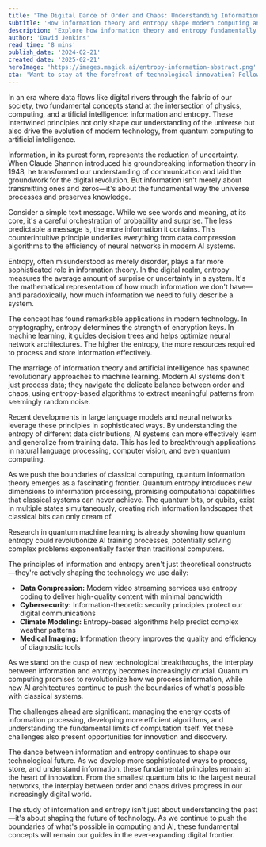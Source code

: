 ```yaml
---
title: 'The Digital Dance of Order and Chaos: Understanding Information & Entropy in the Age of AI'
subtitle: 'How information theory and entropy shape modern computing and artificial intelligence'
description: 'Explore how information theory and entropy fundamentally shape modern computing and AI. From quantum computing to machine learning, these principles drive technological innovation and our understanding of the digital universe.'
author: 'David Jenkins'
read_time: '8 mins'
publish_date: '2024-02-21'
created_date: '2025-02-21'
heroImage: 'https://images.magick.ai/entropy-information-abstract.png'
cta: 'Want to stay at the forefront of technological innovation? Follow us on LinkedIn for daily insights into the fascinating world of information theory, quantum computing, and artificial intelligence.'
---
```


In an era where data flows like digital rivers through the fabric of our society, two fundamental concepts stand at the intersection of physics, computing, and artificial intelligence: information and entropy. These intertwined principles not only shape our understanding of the universe but also drive the evolution of modern technology, from quantum computing to artificial intelligence.

Information, in its purest form, represents the reduction of uncertainty. When Claude Shannon introduced his groundbreaking information theory in 1948, he transformed our understanding of communication and laid the groundwork for the digital revolution. But information isn't merely about transmitting ones and zeros—it's about the fundamental way the universe processes and preserves knowledge.

Consider a simple text message. While we see words and meaning, at its core, it's a careful orchestration of probability and surprise. The less predictable a message is, the more information it contains. This counterintuitive principle underlies everything from data compression algorithms to the efficiency of neural networks in modern AI systems.

Entropy, often misunderstood as merely disorder, plays a far more sophisticated role in information theory. In the digital realm, entropy measures the average amount of surprise or uncertainty in a system. It's the mathematical representation of how much information we don't have—and paradoxically, how much information we need to fully describe a system.

The concept has found remarkable applications in modern technology. In cryptography, entropy determines the strength of encryption keys. In machine learning, it guides decision trees and helps optimize neural network architectures. The higher the entropy, the more resources required to process and store information effectively.

The marriage of information theory and artificial intelligence has spawned revolutionary approaches to machine learning. Modern AI systems don't just process data; they navigate the delicate balance between order and chaos, using entropy-based algorithms to extract meaningful patterns from seemingly random noise.

Recent developments in large language models and neural networks leverage these principles in sophisticated ways. By understanding the entropy of different data distributions, AI systems can more effectively learn and generalize from training data. This has led to breakthrough applications in natural language processing, computer vision, and even quantum computing.

As we push the boundaries of classical computing, quantum information theory emerges as a fascinating frontier. Quantum entropy introduces new dimensions to information processing, promising computational capabilities that classical systems can never achieve. The quantum bits, or qubits, exist in multiple states simultaneously, creating rich information landscapes that classical bits can only dream of.

Research in quantum machine learning is already showing how quantum entropy could revolutionize AI training processes, potentially solving complex problems exponentially faster than traditional computers.

The principles of information and entropy aren't just theoretical constructs—they're actively shaping the technology we use daily:

- **Data Compression:** Modern video streaming services use entropy coding to deliver high-quality content with minimal bandwidth
- **Cybersecurity:** Information-theoretic security principles protect our digital communications
- **Climate Modeling:** Entropy-based algorithms help predict complex weather patterns
- **Medical Imaging:** Information theory improves the quality and efficiency of diagnostic tools

As we stand on the cusp of new technological breakthroughs, the interplay between information and entropy becomes increasingly crucial. Quantum computing promises to revolutionize how we process information, while new AI architectures continue to push the boundaries of what's possible with classical systems.

The challenges ahead are significant: managing the energy costs of information processing, developing more efficient algorithms, and understanding the fundamental limits of computation itself. Yet these challenges also present opportunities for innovation and discovery.

The dance between information and entropy continues to shape our technological future. As we develop more sophisticated ways to process, store, and understand information, these fundamental principles remain at the heart of innovation. From the smallest quantum bits to the largest neural networks, the interplay between order and chaos drives progress in our increasingly digital world.

The study of information and entropy isn't just about understanding the past—it's about shaping the future of technology. As we continue to push the boundaries of what's possible in computing and AI, these fundamental concepts will remain our guides in the ever-expanding digital frontier.
